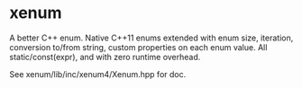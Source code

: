 # xenum
A better C++ enum. Native C++11 enums extended with enum size, iteration, conversion to/from string, custom properties on each enum value. All static/const(expr), and with zero runtime overhead.

See xenum/lib/inc/xenum4/Xenum.hpp for doc.

